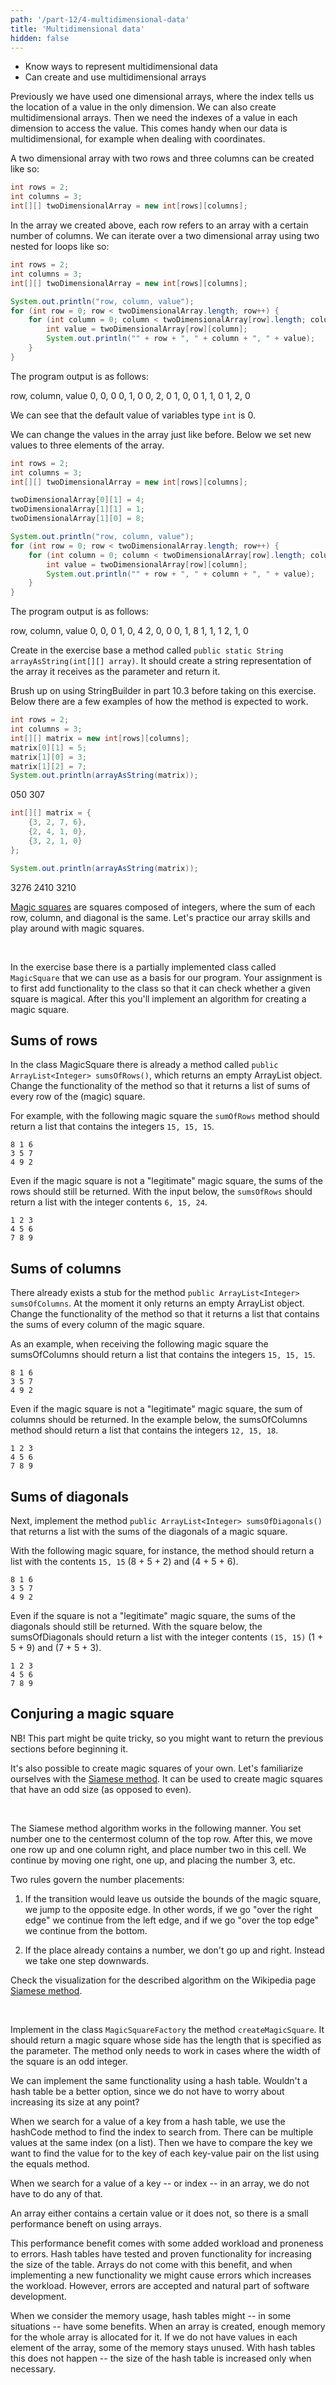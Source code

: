 ```yaml
---
path: '/part-12/4-multidimensional-data'
title: 'Multidimensional data'
hidden: false
---
```


<text-box variant='learningObjectives' name='Learning Objectives'>



 -  Know ways to represent multidimensional data
  - Can create and use multidimensional arrays

</text-box>


Previously we have used one dimensional arrays, where the index tells us the location of a value in the only dimension.
We can also create multidimensional arrays. Then we need the indexes of a value in each dimension to access the value.
This comes handy when our data is multidimensional, for example when dealing with coordinates.


A two dimensional array with two rows and three columns can be created like so:


```java
int rows = 2;
int columns = 3;
int[][] twoDimensionalArray = new int[rows][columns];
```


In the array we created above, each row refers to an array with a certain number of columns.
We can iterate over a two dimensional array using two nested for loops like so:

```java
int rows = 2;
int columns = 3;
int[][] twoDimensionalArray = new int[rows][columns];

System.out.println("row, column, value");
for (int row = 0; row < twoDimensionalArray.length; row++) {
    for (int column = 0; column < twoDimensionalArray[row].length; column++) {
        int value = twoDimensionalArray[row][column];
        System.out.println("" + row + ", " + column + ", " + value);
    }
}
```


The program output is as follows:

<sample-output>

row, column, value
0, 0, 0
0, 1, 0
0, 2, 0
1, 0, 0
1, 1, 0
1, 2, 0

</sample-output>


We can see that the default value of variables type `int` is 0.


We can change the values in the array just like before.
Below we set new values to three elements of the array.

```java
int rows = 2;
int columns = 3;
int[][] twoDimensionalArray = new int[rows][columns];

twoDimensionalArray[0][1] = 4;
twoDimensionalArray[1][1] = 1;
twoDimensionalArray[1][0] = 8;

System.out.println("row, column, value");
for (int row = 0; row < twoDimensionalArray.length; row++) {
    for (int column = 0; column < twoDimensionalArray[row].length; column++) {
        int value = twoDimensionalArray[row][column];
        System.out.println("" + row + ", " + column + ", " + value);
    }
}
```



The program output is as follows:

<sample-output>

row, column, value
0, 0, 0
1, 0, 4
2, 0, 0
0, 1, 8
1, 1, 1
2, 1, 0

</sample-output>




<programming-exercise name='Array as a string' tmcname='part12-Part12_09.ArrayAsAString'>



Create in the exercise base a method called `public static String arrayAsString(int[][] array)`. It should create a string representation of the array it receives as the parameter and return it.



Brush up on using StringBuilder in part 10.3 before taking on this exercise. Below there are a few examples of how the method is expected to  work.



```java
int rows = 2;
int columns = 3;
int[][] matrix = new int[rows][columns];
matrix[0][1] = 5;
matrix[1][0] = 3;
matrix[1][2] = 7;
System.out.println(arrayAsString(matrix));
```

<sample-output>

050
307

</sample-output>



```java
int[][] matrix = {
    {3, 2, 7, 6},
    {2, 4, 1, 0},
    {3, 2, 1, 0}
};

System.out.println(arrayAsString(matrix));
```

<sample-output>

3276
2410
3210

</sample-output>

</programming-exercise>




<programming-exercise name='Magic square (4 parts)' tmcname='part12-Part12_10.MagicSquare'>



<a href="https://en.wikipedia.org/wiki/Magic_square" target="_blank">Magic squares</a> are squares composed of integers, where the sum of each row, column, and diagonal is the same. Let's practice our array skills and play around with magic squares.

<br/>



In the exercise base there is a partially implemented class called `MagicSquare` that we can use as a basis for our program. Your assignment is to first add functionality to the class so that it can check whether a given square is magical. After this you'll implement an algorithm for creating a magic square.




<h2>Sums of rows</h2>



In the class MagicSquare there is already a method called `public ArrayList<Integer> sumsOfRows()`, which returns an empty ArrayList object. Change the functionality of the method so that it returns a list of sums of every row of the (magic) square.



For example, with the following magic square the `sumOfRows` method should return a list that contains the integers `15, 15, 15`.

```plaintext
8 1 6
3 5 7
4 9 2
```



Even if the magic square is not a "legitimate" magic square, the sums of the rows should still be returned. With the input below, the `sumsOfRows` should return a list with the integer contents `6, 15, 24`.

```plaintext
1 2 3
4 5 6
7 8 9
```




<h2>Sums of columns</h2>



There already exists a stub for the method `public ArrayList<Integer> sumsOfColumns`. At the moment it only returns an empty ArrayList object. Change the functionality of the method so that it returns a list that contains the sums of every column of the magic square.



As an example, when receiving the following magic square the sumsOfColumns should return a list that contains the integers `15, 15, 15`.

```plaintext
8 1 6
3 5 7
4 9 2
```



Even if the magic square is not a "legitimate" magic square, the sum of columns should be returned. In the example below, the sumsOfColumns method should return a list that contains the integers `12, 15, 18`.


```plaintext
1 2 3
4 5 6
7 8 9
```




<h2>Sums of diagonals</h2>



Next, implement the method `public ArrayList<Integer> sumsOfDiagonals()` that returns a list with the sums of the diagonals of a magic square.



With the following magic square, for instance, the method should return a list with the contents `15, 15` (8 + 5 + 2) and (4 + 5 + 6).

```plaintext
8 1 6
3 5 7
4 9 2
```



Even if the square is not a "legitimate" magic square, the sums of the diagonals should still be returned. With the square below, the sumsOfDiagonals should return a list with the integer contents `(15, 15)` (1 + 5 + 9) and (7 + 5 + 3).

```plaintext
1 2 3
4 5 6
7 8 9
```




<h2>Conjuring a magic square</h2>



NB! This part might be quite tricky, so you might want to return the previous sections before beginning it.



It's also possible to create magic squares of your own. Let's familiarize ourselves with the <a href="https://en.wikipedia.org/wiki/Siamese_method" target="_blank">Siamese method</a>. It can be used to create magic squares that have an odd size (as opposed to even).

<br/>



The Siamese method algorithm works in the following manner. You set number one to the centermost column of the top row. After this, we move one row up and one column right, and place number two in this cell. We continue by moving one right, one up, and placing the number 3, etc.



Two rules govern the number placements:



1. If the transition would leave us outside the bounds of the magic square, we jump to the opposite edge. In other words, if we go "over the right edge" we continue from the left edge, and if we go "over the top edge" we continue from the bottom.



2. If the place already contains a number, we don't go up and right. Instead we take one step downwards.



Check the visualization for the described algorithm on the Wikipedia page <a href="https://en.wikipedia.org/wiki/Siamese_method" target="_blank">Siamese method</a>.

<br/>



Implement in the class `MagicSquareFactory` the method `createMagicSquare`. It should return a magic square whose side has the length that is specified as the parameter. The method only needs to work in cases where the width of the square is an odd integer.

</programming-exercise>


<text-box variant='hint' name='Array vs. Hash table'>


We can implement the same functionality using a hash table. Wouldn't a hash table be a better option, since we do not have to worry about increasing its size at any point?



When we search for a value of a key from a hash table, we use the hashCode method to find the index to search from.
There can be multiple values at the same index (on a list). Then we have to compare the key we want to find the value for to the key of each key-value pair on the list using the equals method.

When we search for a value of a key -- or index -- in an array, we do not have to do any of that.

An array either contains a certain value or it does not, so there is a small performance beneft on using arrays.


This performance benefit comes with some added workload and proneness to errors.
Hash tables have tested and proven functionality for increasing the size of the table. Arrays do not come with this benefit, and when implementing a new functionality we might cause errors which increases the workload.
However, errors are accepted and natural part of software development.


When we consider the memory usage, hash tables might -- in some situations -- have some benefits.
When an array is created, enough memory for the whole array is allocated for it.
If we do not have values in each element of the array, some of the memory stays unused.
With hash tables this does not happen -- the size of the hash table is increased only when necessary.

</text-box>



